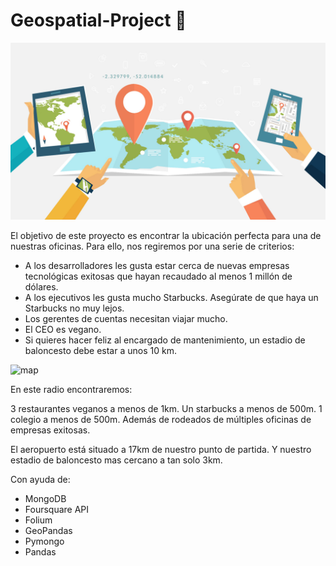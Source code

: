 # Geospatial-Project 📍

![GEO](/images/localitation.jpg)



El objetivo de este proyecto es encontrar la ubicación perfecta para una de nuestras oficinas. Para ello, nos regiremos por una serie de criterios:

- A los desarrolladores les gusta estar cerca de nuevas empresas tecnológicas exitosas que hayan recaudado al menos 1 millón de dólares.
- A los ejecutivos les gusta mucho Starbucks. Asegúrate de que haya un Starbucks no muy lejos.
- Los gerentes de cuentas necesitan viajar mucho.
- El CEO es vegano.
- Si quieres hacer feliz al encargado de mantenimiento, un estadio de baloncesto debe estar a unos 10 km.




![map](/images/GEO.jpg)

En este radio encontraremos:

3 restaurantes veganos a menos de 1km.
Un starbucks a menos de 500m.
1 colegio a menos de 500m.
Además de rodeados de múltiples oficinas de empresas exitosas.

El aeropuerto está situado a 17km de nuestro punto de partida.
Y nuestro estadio de baloncesto mas cercano a tan solo 3km.



Con ayuda de: 

* MongoDB
* Foursquare API
* Folium
* GeoPandas
* Pymongo
* Pandas




